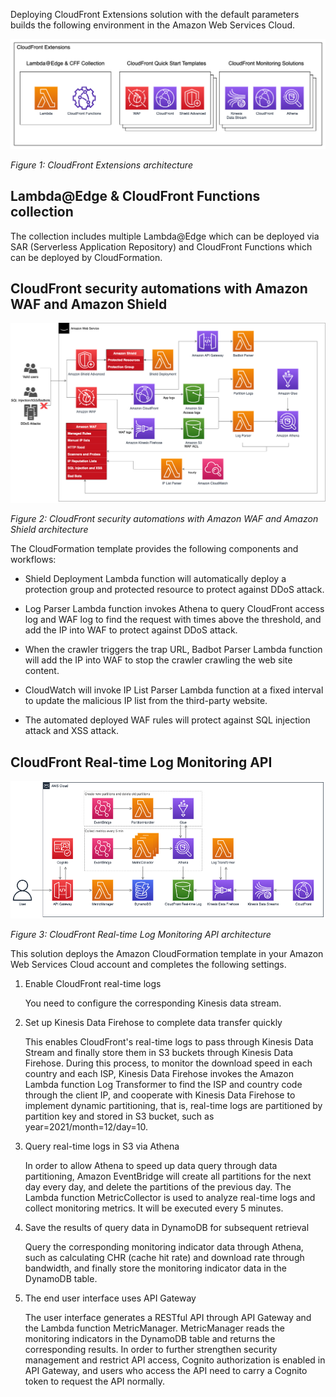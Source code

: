 Deploying CloudFront Extensions solution with the default parameters builds the following environment in the Amazon Web Services Cloud.

![architecture](../images/arch.png)

*Figure 1: CloudFront Extensions architecture*


## Lambda@Edge & CloudFront Functions collection
 
The collection includes multiple Lambda@Edge which can be deployed via SAR (Serverless Application Repository) and CloudFront Functions which can be deployed by CloudFormation.

## CloudFront security automations with Amazon WAF and Amazon Shield

![architecture](../images/arch-security.png)

*Figure 2: CloudFront security automations with Amazon WAF and Amazon Shield architecture*

The CloudFormation template provides the following components and workflows:

- Shield Deployment Lambda function will automatically deploy a protection group and protected resource to protect against DDoS attack. 

- Log Parser Lambda function invokes Athena to query CloudFront access log and WAF log to find the request with times above the threshold, and add the IP into WAF to protect against DDoS attack.

- When the crawler triggers the trap URL, Badbot Parser Lambda function will add the IP into WAF to stop the crawler crawling the web site content.

- CloudWatch will invoke IP List Parser Lambda function at a fixed interval to update the malicious IP list from the third-party website.

- The automated deployed WAF rules will protect against SQL injection attack and XSS attack.


## CloudFront Real-time Log Monitoring API

![architecture](../images/arch-monitoring.png)

*Figure 3: CloudFront Real-time Log Monitoring API architecture*

This solution deploys the Amazon CloudFormation template in your Amazon Web Services Cloud account and completes the following settings.

1. Enable CloudFront real-time logs

    You need to configure the corresponding Kinesis data stream.

2. Set up Kinesis Data Firehose to complete data transfer quickly
  
    This enables CloudFront's real-time logs to pass through Kinesis Data Stream and finally store them in S3 buckets through Kinesis Data Firehose. During this process, to monitor the download speed in each country and each ISP, Kinesis Data Firehose invokes the Amazon Lambda function Log Transformer to find the ISP and country code through the client IP, and cooperate with Kinesis Data Firehose to implement dynamic partitioning, that is, real-time logs are partitioned by partition key and stored in S3 bucket, such as year=2021/month=12/day=10.

3. Query real-time logs in S3 via Athena
  
    In order to allow Athena to speed up data query through data partitioning, Amazon EventBridge will create all partitions for the next day every day, and delete the partitions of the previous day. The Lambda function MetricCollector is used to analyze real-time logs and collect monitoring metrics. It will be executed every 5 minutes.

4. Save the results of query data in DynamoDB for subsequent retrieval
  
    Query the corresponding monitoring indicator data through Athena, such as calculating CHR (cache hit rate) and download rate through bandwidth, and finally store the monitoring indicator data in the DynamoDB table.

5. The end user interface uses API Gateway
  
    The user interface generates a RESTful API through API Gateway and the Lambda function MetricManager. MetricManager reads the monitoring indicators in the DynamoDB table and returns the corresponding results. In order to further strengthen security management and restrict API access, Cognito authorization is enabled in API Gateway, and users who access the API need to carry a Cognito token to request the API normally.

